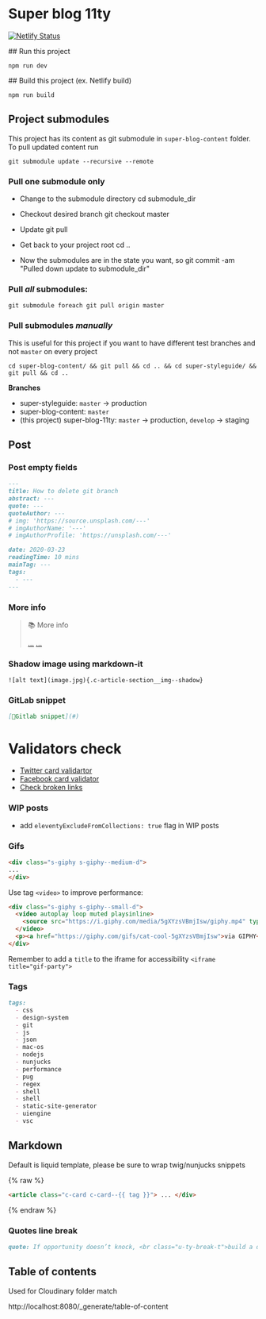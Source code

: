 # Super blog 11ty

[![Netlify Status](https://api.netlify.com/api/v1/badges/418bc946-0474-46c4-9bc3-48031743a7ef/deploy-status)](https://app.netlify.com/sites/blog-giuliachiola/deploys)

## Run this project

```
npm run dev
```

## Build this project (ex. Netlify build)

```
npm run build
```

## Project submodules

This project has its content as git submodule in `super-blog-content` folder.
To pull updated content run

```shell
git submodule update --recursive --remote
```

### Pull **one** submodule only

* Change to the submodule directory
cd submodule_dir

* Checkout desired branch
git checkout master

* Update
git pull

* Get back to your project root
cd ..

* Now the submodules are in the state you want, so
git commit -am "Pulled down update to submodule_dir"

### Pull *all* submodules:

```shell
git submodule foreach git pull origin master
```

### Pull submodules *manually*

This is useful for this project if you want to have different test branches and not `master` on every project

```shell
cd super-blog-content/ && git pull && cd .. && cd super-styleguide/ && git pull && cd ..
```

**Branches**

- super-styleguide: `master` -> production
- super-blog-content: `master`
- (this project) super-blog-11ty: `master` -> production, `develop` -> staging

## Post

### Post empty fields

```md
---
title: How to delete git branch
abstract: ---
quote: ---
quoteAuthor: ---
# img: 'https://source.unsplash.com/---'
# imgAuthorName: '---'
# imgAuthorProfile: 'https://unsplash.com/---'

date: 2020-03-23
readingTime: 10 mins
mainTag: ---
tags:
  - ---
---
```


### More info

> 📚 More info
>
> [...](...)
> [...](...)

### Shadow image using markdown-it

```
![alt text](image.jpg){.c-article-section__img--shadow}
```

### GitLab snippet

```md
[🦊Gitlab snippet](#)
```

# Validators check

- [Twitter card validartor](https://cards-dev.twitter.com/validator)
- [Facebook card validator](https://developers.facebook.com/tools/debug/)
- [Check broken links](https://www.drlinkcheck.com/)

### WIP posts

- add `eleventyExcludeFromCollections: true` flag in WIP posts

### Gifs

```html
<div class="s-giphy s-giphy--medium-d">
...
</div>
```

Use tag `<video>` to improve performance:

```html
<div class="s-giphy s-giphy--small-d">
  <video autoplay loop muted playsinline>
    <source src="https://i.giphy.com/media/5gXYzsVBmjIsw/giphy.mp4" type="video/mp4">
  </video>
  <p><a href="https://giphy.com/gifs/cat-cool-5gXYzsVBmjIsw">via GIPHY</a></p>
</div>
```

Remember to add a `title` to the iframe for accessibility `<iframe title="gif-party">`

### Tags

```md
tags:
  - css
  - design-system
  - git
  - js
  - json
  - mac-os
  - nodejs
  - nunjucks
  - performance
  - pug
  - regex
  - shell
  - shell
  - static-site-generator
  - uiengine
  - vsc
```

## Markdown

Default is liquid template, please be sure to wrap twig/nunjucks snippets

{% raw %}
```html
<article class="c-card c-card--{{ tag }}"> ... </div>
```
{% endraw %}

### Quotes line break

```md
quote: If opportunity doesn’t knock, <br class="u-ty-break-t">build a door.
```

## Table of contents 

Used for Cloudinary folder match

http://localhost:8080/_generate/table-of-content
